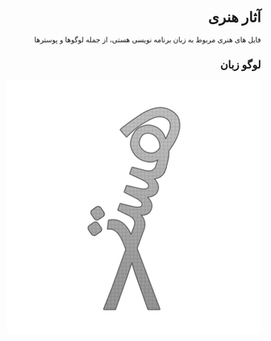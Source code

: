 <div dir="rtl" style="direction:rtl">

# آثار هنری

فایل های هنری مربوط به زبان برنامه نویسی هستی، از جمله لوگوها و پوسترها

## لوگو زبان

![لوگو زبان](Logo/png/Logo.Designer.png)

</div>
